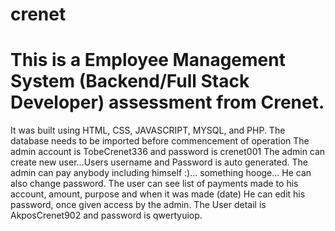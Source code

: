 # crenet
# This is a Employee Management System (Backend/Full Stack Developer) assessment from Crenet.
It was built using HTML, CSS, JAVASCRIPT, MYSQL, and PHP.
The database needs to be imported before commencement of operation
The admin account is TobeCrenet336 and password is crenet001
The admin can create new user...Users username and Password is auto generated.
The admin can pay anybody including himself :)... something hooge...
He can also change password.
The user can see list of payments made to his account, amount, purpose and when it was made (date)
He can edit his password, once given access by the admin.
The User detail is AkposCrenet902 and password is qwertyuiop.
